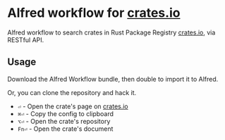 # Alfred workflow for [crates.io](https://crates.io)
Alfred workflow to search crates in Rust Package Registry [crates.io](https://crates.io), via RESTful API.

## Usage
Download the Alfred Workflow bundle, then double to import it to Alfred.

Or, you can clone the repository and hack it.

* `⏎` - Open the crate's page on [crates.io](https://crates.io)
* `⌘⏎` - Copy the config to clipboard
* `⌥⏎` - Open the crate's repository
* `Fn⏎` - Open the crate's document
